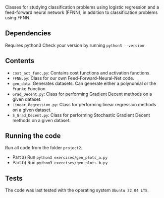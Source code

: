 Classes for studying classification problems using logistic regression and a feed-forward neural network (FFNN), 
in addition to classification problems using FFNN. 

## Dependencies 
Requires python3 
Check your version by running 
``` python3 --version ``` 

## Contents 
- `cost_act_func.py`: Contains cost functions and activation functions. 
- `FFNN.py`: Class for our own Feed-Forward-Neural-Net code. 
- `gen_data`: Generates datasets. Can generate either a polynomial or the Franke Function. 
- `Grad_Decent.py`: Class for performing Gradient Decent methods on a given dataset. 
- `Linear_Regression.py`: Class for performing linear regression methods on a given dataset. 
- `S_Grad_Decent.py`: Class for performing Stochastic Gradient Decent methods on a given dataset. 

## Running the code 
Run all code from the folder `project2`. 
- Part a) Run `python3 exercises/gen_plots_a.py`
- Part b) Run `python3 exercises/gen_plots_b.py`

## Tests 
The code was last tested with the operating system `Ubuntu 22.04 LTS`. 
